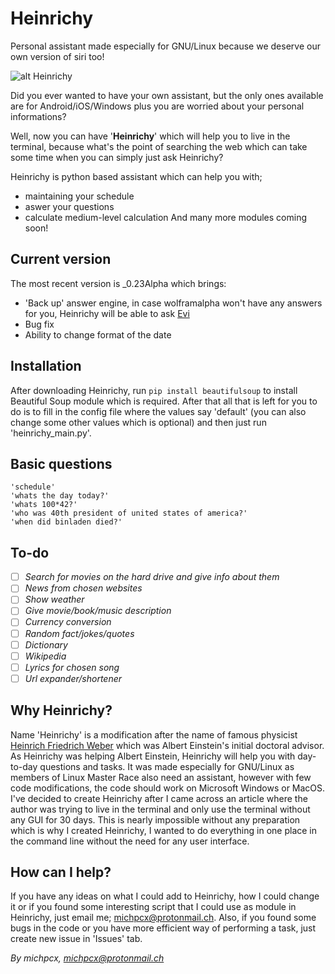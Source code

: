 # Heinrichy
Personal assistant made especially for GNU/Linux because we deserve our own version of siri too!


![alt Heinrichy](https://i.imgur.com/63pl8Ob.png)

Did you ever wanted to have your own assistant, but the only ones available are for Android/iOS/Windows plus you are 
worried about your personal informations? 

Well, now you can have '**Heinrichy**' which will help you to live in the terminal, because what's the point of searching
the web which can take some time when you can simply just ask Heinrichy?

Heinrichy is python based assistant which can help you with;
- maintaining your schedule
- aswer your questions
- calculate medium-level calculation
And many more modules coming soon!

## Current version
The most recent version is _0.23Alpha which brings:

- 'Back up' answer engine, in case wolframalpha won't have any answers for you, Heinrichy will be able to ask [Evi](https://www.evi.com/)
- Bug fix
- Ability to change format of the date

## Installation
After downloading Heinrichy, run `pip install beautifulsoup` to install Beautiful Soup module which is required. After that all that is left for you to do is to fill in the config file where the values say 'default' (you can also change some other
values which is optional) and then just run 'heinrichy_main.py'.

## Basic questions
```
'schedule'
'whats the day today?'
'whats 100*42?'
'who was 40th president of united states of america?'
'when did binladen died?'
```

## To-do
- [ ] *Search for movies on the hard drive and give info about them*
- [ ] *News from chosen websites*
- [ ] *Show weather*
- [ ] *Give movie/book/music description* 
- [ ] *Currency conversion*
- [ ] *Random fact/jokes/quotes*
- [ ] *Dictionary*
- [ ] *Wikipedia*
- [ ] *Lyrics for chosen song*
- [ ] *Url expander/shortener* 

## Why Heinrichy?
Name 'Heinrichy' is a modification after the name of famous physicist [Heinrich Friedrich Weber](https://en.wikipedia.org/wiki/Heinrich_F._Weber) which was Albert Einstein's initial doctoral 
advisor. As Heinrichy was helping Albert Einstein, Heinrichy will help you with day-to-day questions and tasks.
It was made especially for GNU/Linux as members of Linux Master Race also need an assistant, however with few
code modifications, the code should work on Microsoft Windows or MacOS. I've decided to create Heinrichy after
I came across an article where the author was trying to live in the terminal and only use the terminal without any GUI for
30 days. This is nearly impossible without any preparation which is why I created Heinrichy, I wanted to do 
everything in one place in the command line without the need for any user interface.

## How can I help?
If you have any ideas on what I could add to Heinrichy, how I could change it or if you found some interesting
script that I could use as module in Heinrichy, just email me; michpcx@protonmail.ch. Also, if you found some
bugs in the code or you have more efficient way of performing a task, just create new issue in 'Issues' tab.

*By michpcx, michpcx@protonmail.ch*
